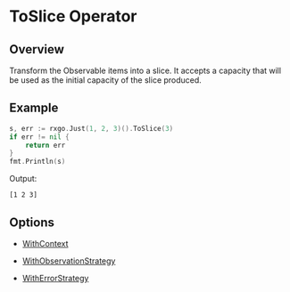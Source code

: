 # ToSlice Operator

## Overview

Transform the Observable items into a slice. It accepts a capacity that will be used as the initial capacity of the slice produced.

## Example

```go
s, err := rxgo.Just(1, 2, 3)().ToSlice(3)
if err != nil {
	return err
}
fmt.Println(s)
```

Output:

```
[1 2 3]
```

## Options

* [WithContext](options.md#withcontext)

* [WithObservationStrategy](options.md#withobservationstrategy)

* [WithErrorStrategy](options.md#witherrorstrategy)